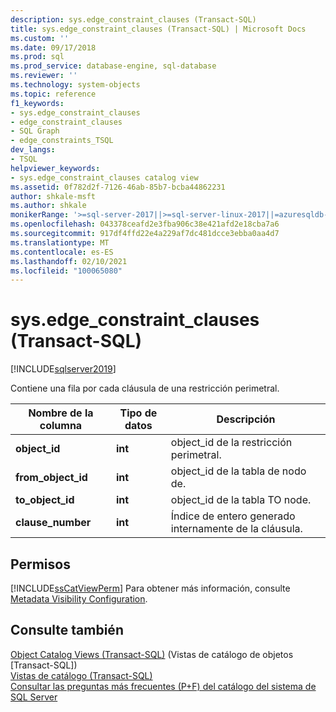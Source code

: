 ```yaml
---
description: sys.edge_constraint_clauses (Transact-SQL)
title: sys.edge_constraint_clauses (Transact-SQL) | Microsoft Docs
ms.custom: ''
ms.date: 09/17/2018
ms.prod: sql
ms.prod_service: database-engine, sql-database
ms.reviewer: ''
ms.technology: system-objects
ms.topic: reference
f1_keywords:
- sys.edge_constraint_clauses
- edge_constraint_clauses
- SQL Graph
- edge_constraints_TSQL
dev_langs:
- TSQL
helpviewer_keywords:
- sys.edge_constraint_clauses catalog view
ms.assetid: 0f782d2f-7126-46ab-85b7-bcba44862231
author: shkale-msft
ms.author: shkale
monikerRange: '>=sql-server-2017||>=sql-server-linux-2017||=azuresqldb-mi-current'
ms.openlocfilehash: 043378ceafd2e3fba906c38e421afd2e18cba7a6
ms.sourcegitcommit: 917df4ffd22e4a229af7dc481dcce3ebba0aa4d7
ms.translationtype: MT
ms.contentlocale: es-ES
ms.lasthandoff: 02/10/2021
ms.locfileid: "100065080"
---
```

# <a name="sysedge_constraint_clauses-transact-sql"></a>sys.edge_constraint_clauses (Transact-SQL)
[!INCLUDE[sqlserver2019](../../includes/applies-to-version/sqlserver2019.md)]

Contiene una fila por cada cláusula de una restricción perimetral.
  
|Nombre de la columna|Tipo de datos|Descripción|  
|-----------------|---------------|-----------------|  
|**object_id**|**int**|object_id de la restricción perimetral.|  
|**from_object_id**|**int**|object_id de la tabla de nodo de.|  
|**to_object_id**|**int**|object_id de la tabla TO node.|  
|**clause_number**|**int**|Índice de entero generado internamente de la cláusula.|  
  
## <a name="permissions"></a>Permisos  
 [!INCLUDE[ssCatViewPerm](../../includes/sscatviewperm-md.md)] Para obtener más información, consulte [Metadata Visibility Configuration](../../relational-databases/security/metadata-visibility-configuration.md).  
  
## <a name="see-also"></a>Consulte también  
 [Object Catalog Views &#40;Transact-SQL&#41;](../../relational-databases/system-catalog-views/object-catalog-views-transact-sql.md)  (Vistas de catálogo de objetos [Transact-SQL])  
 [Vistas de catálogo &#40;Transact-SQL&#41;](../../relational-databases/system-catalog-views/catalog-views-transact-sql.md)   
 [Consultar las preguntas más frecuentes (P+F) del catálogo del sistema de SQL Server](../../relational-databases/system-catalog-views/querying-the-sql-server-system-catalog-faq.md)  
  
  
